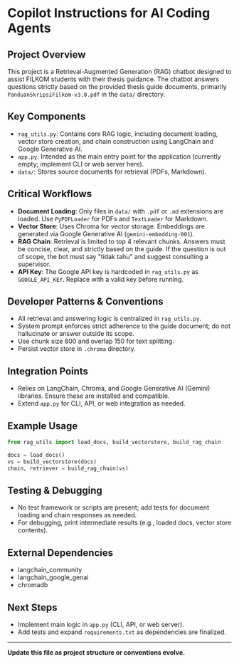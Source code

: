 # Copilot Instructions for AI Coding Agents

## Project Overview
This project is a Retrieval-Augmented Generation (RAG) chatbot designed to assist FILKOM students with their thesis guidance. The chatbot answers questions strictly based on the provided thesis guide documents, primarily `PanduanSkripsiFilkom-v3.0.pdf` in the `data/` directory.

## Key Components
- `rag_utils.py`: Contains core RAG logic, including document loading, vector store creation, and chain construction using LangChain and Google Generative AI.
- `app.py`: Intended as the main entry point for the application (currently empty; implement CLI or web server here).
- `data/`: Stores source documents for retrieval (PDFs, Markdown).

## Critical Workflows
- **Document Loading**: Only files in `data/` with `.pdf` or `.md` extensions are loaded. Use `PyPDFLoader` for PDFs and `TextLoader` for Markdown.
- **Vector Store**: Uses Chroma for vector storage. Embeddings are generated via Google Generative AI (`gemini-embedding-001`).
- **RAG Chain**: Retrieval is limited to top 4 relevant chunks. Answers must be concise, clear, and strictly based on the guide. If the question is out of scope, the bot must say "tidak tahu" and suggest consulting a supervisor.
- **API Key**: The Google API key is hardcoded in `rag_utils.py` as `GOOGLE_API_KEY`. Replace with a valid key before running.

## Developer Patterns & Conventions
- All retrieval and answering logic is centralized in `rag_utils.py`.
- System prompt enforces strict adherence to the guide document; do not hallucinate or answer outside its scope.
- Use chunk size 800 and overlap 150 for text splitting.
- Persist vector store in `.chroma` directory.

## Integration Points
- Relies on LangChain, Chroma, and Google Generative AI (Gemini) libraries. Ensure these are installed and compatible.
- Extend `app.py` for CLI, API, or web integration as needed.

## Example Usage
```python
from rag_utils import load_docs, build_vectorstore, build_rag_chain

docs = load_docs()
vs = build_vectorstore(docs)
chain, retriever = build_rag_chain(vs)
```

## Testing & Debugging
- No test framework or scripts are present; add tests for document loading and chain responses as needed.
- For debugging, print intermediate results (e.g., loaded docs, vector store contents).

## External Dependencies
- langchain_community
- langchain_google_genai
- chromadb

## Next Steps
- Implement main logic in `app.py` (CLI, API, or web server).
- Add tests and expand `requirements.txt` as dependencies are finalized.

---
**Update this file as project structure or conventions evolve.**
